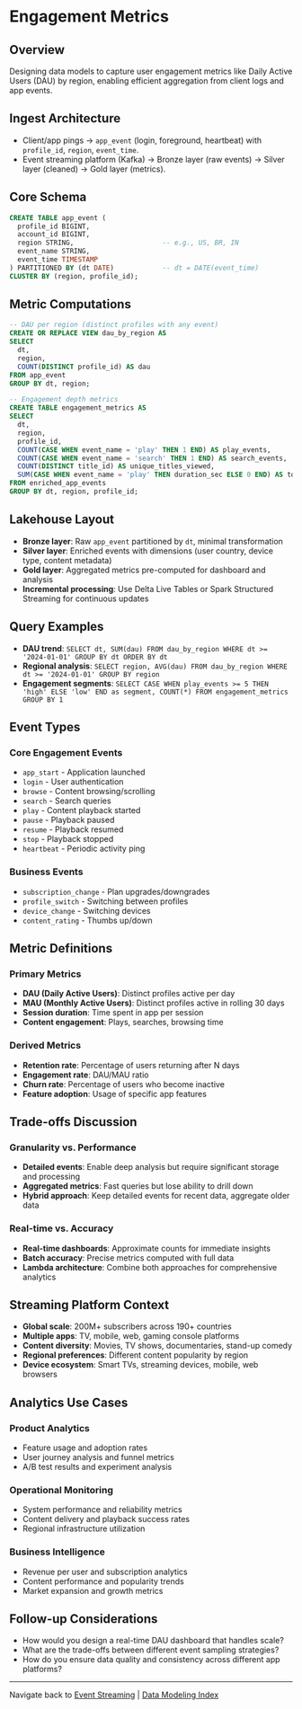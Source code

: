 # Engagement Metrics

## Overview

Designing data models to capture user engagement metrics like Daily Active Users (DAU) by region, enabling efficient aggregation from client logs and app events.

## Ingest Architecture

* Client/app pings → `app_event` (login, foreground, heartbeat) with `profile_id`, `region`, `event_time`.
* Event streaming platform (Kafka) → Bronze layer (raw events) → Silver layer (cleaned) → Gold layer (metrics).

## Core Schema

```sql
CREATE TABLE app_event (
  profile_id BIGINT,
  account_id BIGINT,
  region STRING,                      -- e.g., US, BR, IN
  event_name STRING,
  event_time TIMESTAMP
) PARTITIONED BY (dt DATE)            -- dt = DATE(event_time)
CLUSTER BY (region, profile_id);
```

## Metric Computations

```sql
-- DAU per region (distinct profiles with any event)
CREATE OR REPLACE VIEW dau_by_region AS
SELECT
  dt,
  region,
  COUNT(DISTINCT profile_id) AS dau
FROM app_event
GROUP BY dt, region;

-- Engagement depth metrics
CREATE TABLE engagement_metrics AS
SELECT
  dt,
  region,
  profile_id,
  COUNT(CASE WHEN event_name = 'play' THEN 1 END) AS play_events,
  COUNT(CASE WHEN event_name = 'search' THEN 1 END) AS search_events,
  COUNT(DISTINCT title_id) AS unique_titles_viewed,
  SUM(CASE WHEN event_name = 'play' THEN duration_sec ELSE 0 END) AS total_watch_time_sec
FROM enriched_app_events
GROUP BY dt, region, profile_id;
```

## Lakehouse Layout

* **Bronze layer**: Raw `app_event` partitioned by `dt`, minimal transformation
* **Silver layer**: Enriched events with dimensions (user country, device type, content metadata)
* **Gold layer**: Aggregated metrics pre-computed for dashboard and analysis
* **Incremental processing**: Use Delta Live Tables or Spark Structured Streaming for continuous updates

## Query Examples

* **DAU trend**: `SELECT dt, SUM(dau) FROM dau_by_region WHERE dt >= '2024-01-01' GROUP BY dt ORDER BY dt`
* **Regional analysis**: `SELECT region, AVG(dau) FROM dau_by_region WHERE dt >= '2024-01-01' GROUP BY region`
* **Engagement segments**: `SELECT CASE WHEN play_events >= 5 THEN 'high' ELSE 'low' END as segment, COUNT(*) FROM engagement_metrics GROUP BY 1`

## Event Types

### Core Engagement Events
* `app_start` - Application launched
* `login` - User authentication
* `browse` - Content browsing/scrolling
* `search` - Search queries
* `play` - Content playback started
* `pause` - Playback paused
* `resume` - Playback resumed
* `stop` - Playback stopped
* `heartbeat` - Periodic activity ping

### Business Events
* `subscription_change` - Plan upgrades/downgrades
* `profile_switch` - Switching between profiles
* `device_change` - Switching devices
* `content_rating` - Thumbs up/down

## Metric Definitions

### Primary Metrics
* **DAU (Daily Active Users)**: Distinct profiles active per day
* **MAU (Monthly Active Users)**: Distinct profiles active in rolling 30 days
* **Session duration**: Time spent in app per session
* **Content engagement**: Plays, searches, browsing time

### Derived Metrics
* **Retention rate**: Percentage of users returning after N days
* **Engagement rate**: DAU/MAU ratio
* **Churn rate**: Percentage of users who become inactive
* **Feature adoption**: Usage of specific app features

## Trade-offs Discussion

### Granularity vs. Performance
* **Detailed events**: Enable deep analysis but require significant storage and processing
* **Aggregated metrics**: Fast queries but lose ability to drill down
* **Hybrid approach**: Keep detailed events for recent data, aggregate older data

### Real-time vs. Accuracy
* **Real-time dashboards**: Approximate counts for immediate insights
* **Batch accuracy**: Precise metrics computed with full data
* **Lambda architecture**: Combine both approaches for comprehensive analytics

## Streaming Platform Context

* **Global scale**: 200M+ subscribers across 190+ countries
* **Multiple apps**: TV, mobile, web, gaming console platforms
* **Content diversity**: Movies, TV shows, documentaries, stand-up comedy
* **Regional preferences**: Different content popularity by region
* **Device ecosystem**: Smart TVs, streaming devices, mobile, web browsers

## Analytics Use Cases

### Product Analytics
* Feature usage and adoption rates
* User journey analysis and funnel metrics
* A/B test results and experiment analysis

### Operational Monitoring
* System performance and reliability metrics
* Content delivery and playback success rates
* Regional infrastructure utilization

### Business Intelligence
* Revenue per user and subscription analytics
* Content performance and popularity trends
* Market expansion and growth metrics

## Follow-up Considerations

* How would you design a real-time DAU dashboard that handles scale?
* What are the trade-offs between different event sampling strategies?
* How do you ensure data quality and consistency across different app platforms?

---

Navigate back to [Event Streaming](./) | [Data Modeling Index](../README.md)